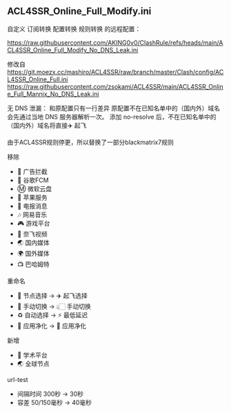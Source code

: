 
## ACL4SSR_Online_Full_Modify.ini

自定义 订阅转换 配置转换 规则转换 的远程配置：

https://raw.githubusercontent.com/AKING0v0/ClashRule/refs/heads/main/ACL4SSR_Online_Full_Modify_No_DNS_Leak.ini

修改自
https://git.moezx.cc/mashiro/ACL4SSR/raw/branch/master/Clash/config/ACL4SSR_Online_Full.ini
https://raw.githubusercontent.com/zsokami/ACL4SSR/main/ACL4SSR_Online_Full_Mannix_No_DNS_Leak.ini

无 DNS 泄漏：
和原配置只有一行差异
原配置不在已知名单中的（国内外）域名会先通过当地 DNS 服务器解析一次。
添加 no-resolve 后，不在已知名单中的（国内外）域名将直接✈️ 起飞

由于ACL4SSR规则停更，所以替换了一部分blackmatrix7规则

移除
- 🛑 广告拦截
- 📢 谷歌FCM
- Ⓜ️ 微软云盘
- 🍎 苹果服务
- 📲 电报消息
- 🎶 网易音乐
- 🎮 游戏平台
- 🎥 奈飞视频
- 🌏 国内媒体
- 🌍 国外媒体
- 📺 巴哈姆特

重命名
- 🚀 节点选择 -> ✈️ 起飞选择
- 🚀 手动切换 -> 👆🏻 手动切换
- ♻️ 自动选择 -> ⚡ 最低延迟
- 🍃 应用净化 -> 💩 应用净化

新增
- 🔬 学术平台
- 🌏 全球节点

url-test                                  
- 间隔时间 300秒 -> 30秒
- 容差 50/150毫秒 -> 40毫秒
